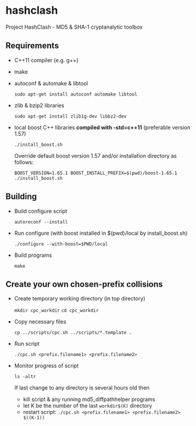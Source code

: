 # hashclash
Project HashClash - MD5 & SHA-1 cryptanalytic toolbox

## Requirements

- C++11 compiler (e.g. g++)
- make
- autoconf & automake & libtool

  `sudo apt-get install autoconf automake libtool`
  
- zlib & bzip2 libraries

  `sudo apt-get install zlib1g-dev libbz2-dev`
  
- local boost C++ libraries **compiled with -std=c++11** (preferable version 1.57)

  `./install_boost.sh` 

  Override default boost version 1.57 and/or installation directory as follows:
  
  `BOOST_VERSION=1.65.1 BOOST_INSTALL_PREFIX=$(pwd)/boost-1.65.1 ./install_boost.sh`
  
## Building

- Build configure script

  `autoreconf --install`
  
- Run configure (with boost installed in $(pwd)/local by install_boost.sh)

  `./configure --with-boost=$PWD/local`
  
- Build programs

  `make`

## Create your own chosen-prefix collisions

- Create temporary working directory (in top directory)

  `mkdir cpc_workdir`
  `cd cpc_workdir`
  
- Copy necessary files

  `cp ../scripts/cpc.sh ../scripts/*.template .`
  
- Run script

  `./cpc.sh <prefix.filename1> <prefix.filename2>`

- Monitor progress of script

  `ls -altr`
  
  If last change to any directory is several hours old then
  * kill script & any running md5_diffpathhelper programs
  * let K be the number of the last `workdir$(K)` directory
  * restart script:
    `./cpc.sh <prefix.filename1> <prefix.filename2> $((K-1))`
